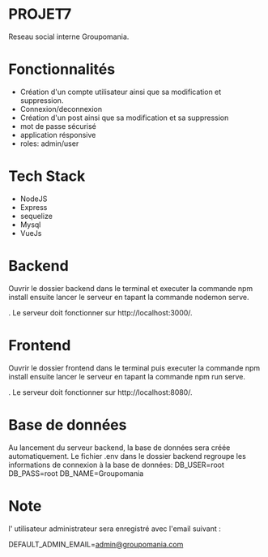 # PROJET7
Reseau social interne Groupomania.

# Fonctionnalités

- Création d'un compte utilisateur ainsi que sa modification et suppression.
- Connexion/deconnexion
- Création d'un post ainsi que sa modification et sa suppression
- mot de passe sécurisé
- application résponsive
- roles: admin/user

# Tech Stack
- NodeJS
- Express
- sequelize
- Mysql
- VueJs

# Backend

Ouvrir le dossier backend dans le terminal et executer la commande npm install ensuite lancer le serveur en tapant la commande nodemon serve.

. Le serveur doit fonctionner sur http://localhost:3000/.

# Frontend

Ouvrir le dossier frontend dans le terminal puis executer la commande npm install ensuite lancer le serveur en tapant la commande npm run serve.

. Le serveur doit fonctionner sur http://localhost:8080/.

# Base de données

Au lancement du serveur backend, la base de données sera créée automatiquement. Le fichier .env dans le dossier backend regroupe les informations de connexion à la base de données: 
DB_USER=root
DB_PASS=root
DB_NAME=Groupomania

# Note

l' utilisateur administrateur sera enregistré avec l'email suivant :

DEFAULT_ADMIN_EMAIL=admin@groupomania.com

